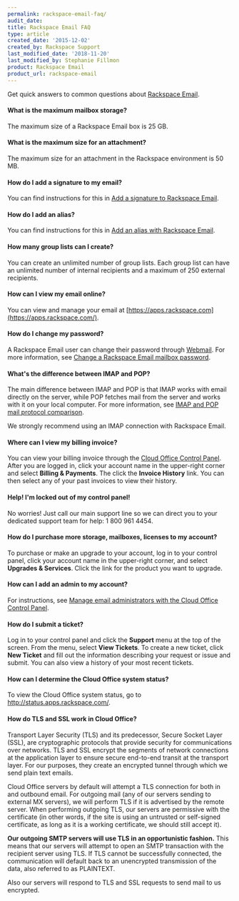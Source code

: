 ```yaml
---
permalink: rackspace-email-faq/
audit_date:
title: Rackspace Email FAQ
type: article
created_date: '2015-12-02'
created_by: Rackspace Support
last_modified_date: '2018-11-20'
last_modified_by: Stephanie Fillmon
product: Rackspace Email
product_url: rackspace-email
---
```


Get quick answers to common questions about [Rackspace Email](https://www.rackspace.com/email-hosting/webmail).

#### What is the maximum mailbox storage?

The maximum size of a Rackspace Email box is 25 GB.

#### What is the maximum size for an attachment?

The maximum size for an attachment in the Rackspace environment is 50 MB.

#### How do I add a signature to my email?

You can find instructions for this in [Add a signature to Rackspace Email](/how-to/adding-a-signature-to-rackspace-email).

#### How do I add an alias?

You can find instructions for this in [Add an alias with Rackspace Email](/how-to/adding-an-alias-with-rackspace-email).

#### How many group lists can I create?

You can create an unlimited number of group lists. Each group list can have an unlimited number of internal recipients and a maximum of 250 external recipients.

#### How can I view my email online?

You can view and manage your email at [https://apps.rackspace.com](https://apps.rackspace.com/).

#### How do I change my password?

A Rackspace Email user can change their password through [Webmail](https://apps.rackspace.com/). For more information, see [Change a Rackspace Email mailbox password](/how-to/change-rackspace-email-mailbox-password/).

#### What's the difference between IMAP and POP?

The main difference between IMAP and POP is that IMAP works with email directly on the server, while POP fetches mail from the server and works with it on your local computer. For more information, see [IMAP and POP mail protocol comparison](/how-to/imap-and-pop-mail-protocol-comparison).

We strongly recommend using an IMAP connection with Rackspace Email.

#### Where can I view my billing invoice?

You can view your billing invoice through the [Cloud Office Control Panel](https://cp.rackspace.com/Login.aspx?ReturnUrl=%2f). After you are logged in, click your account name in the upper-right corner and select **Billing & Payments**. The click the **Invoice History** link. You can then select any of your past invoices to view their history.

#### Help! I'm locked out of my control panel!

No worries! Just call our main support line so we can direct you to your dedicated support team for help: 1 800 961 4454.

#### How do I purchase more storage, mailboxes, licenses to my account?

To purchase or make an upgrade to your account, log in to your control panel, click your account name in the upper-right corner, and select **Upgrades & Services**. Click the link for the product you want to upgrade.

#### How can I add an admin to my account?

For instructions, see [Manage email administrators with the Cloud Office Control Panel](/how-to/manage-email-administrators-with-the-cloud-office-control-panel).

#### How do I submit a ticket?

Log in to your control panel and click the **Support** menu at the top of the screen. From the menu, select **View Tickets**. To create a new ticket, click **New Ticket** and fill out the information describing your request or issue and submit. You can also view a history of your most recent tickets.

#### How can I determine the Cloud Office system status?

To view the Cloud Office system status, go to <http://status.apps.rackspace.com/>.

#### How do TLS and SSL work in Cloud Office?

Transport Layer Security (TLS) and its predecessor, Secure Socket Layer
(SSL), are cryptographic protocols that provide security for
communications over networks. TLS and SSL encrypt the segments of
network connections at the application layer to ensure secure end-to-end
transit at the transport layer. For our purposes, they create an
encrypted tunnel through which we send plain text emails.

Cloud Office servers by default will attempt a TLS connection for both
in and outbound email. For outgoing mail (any of our servers sending to
external MX servers), we will perform TLS if it is advertised by the
remote server. When performing outgoing TLS, our servers are permissive
with the certificate (in other words, if the site is using an untrusted
or self-signed certificate, as long as it is a working certificate, we
should still accept it).

**Our outgoing SMTP servers will use TLS in an opportunistic fashion.**
This means that our servers will attempt to open an SMTP transaction
with the recipient server using TLS. If TLS cannot be successfully
connected, the communication will default back to an unencrypted
transmission of the data, also referred to as PLAINTEXT.

Also our servers will respond to TLS and SSL requests to send mail to us encrypted.
